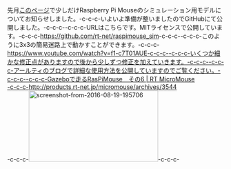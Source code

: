 先月<a href="https://lab.ueda.asia/?p=1136" target="_blank">このページ</a>で少しだけRaspberry Pi Mouseのシミュレーション用モデルについてお知らせしました。-c-c-c-いよいよ準備が整いましたのでGitHubにて公開しました。-c-c-c--c-c-c-URLはこちらです。MITライセンスで公開しています。-c-c-c-<a href="https://github.com/rt-net/raspimouse_sim" target="_blank">https://github.com/rt-net/raspimouse_sim</a>-c-c-c--c-c-c-このように3x3の簡易迷路上で動かすことができます。-c-c-c-https://www.youtube.com/watch?v=f1-c7T01AUE-c-c-c--c-c-c-いくつか細かな修正点がありますので後から少しずつ修正を加えていきます。-c-c-c--c-c-c-アールティのブログで詳細な使用方法を公開していますのでご覧ください。-c-c-c--c-c-c-<a href="http://products.rt-net.jp/micromouse/archives/3544" target="_blank">Gazeboで走るRasPiMouse　その6 | RT MicroMouse<br />-c-c-c-http://products.rt-net.jp/micromouse/archives/3544<br />-c-c-c-<img src="https://lab.ueda.asia/wp-content/uploads/2016/09/Screenshot-from-2016-08-19-195706-300x165.png" alt="screenshot-from-2016-08-19-195706" width="300" height="165" class="alignnone size-medium wp-image-1412" /></a>-c-c-c-
